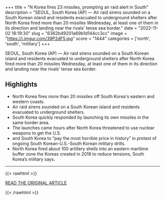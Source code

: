 +++
title = "N Korea fires 23 missiles, prompting air raid alert in South"
description = "SEOUL, South Korea (AP) — Air raid sirens sounded on a South Korean island and residents evacuated to underground shelters after North Korea fired more than 20 missiles Wednesday, at least one of them in its direction and landing near the rivals’ tense sea border."
date = "2022-11-02 18:19:30"
slug = "6362b49201a69b1d144cc3cc"
image = "https://i.imgur.com/39P2dF5.jpg"
score = "1444"
categories = ['north', 'south', 'military']
+++

SEOUL, South Korea (AP) — Air raid sirens sounded on a South Korean island and residents evacuated to underground shelters after North Korea fired more than 20 missiles Wednesday, at least one of them in its direction and landing near the rivals’ tense sea border.

## Highlights

- North Korea fires more than 20 missiles off South Korea's eastern and western coasts.
- Air raid sirens sounded on a South Korean island and residents evacuated to underground shelters.
- South Korea quickly responded by launching its own missiles in the same border area.
- The launches came hours after North Korea threatened to use nuclear weapons to get the U.S.
- and South Korea to “pay the most horrible price in history” in protest of ongoing South Korean-U.S.-South Korean military drills.
- North Korea fired about 100 artillery shells into an eastern maritime buffer zone the Koreas created in 2018 to reduce tensions, South Korea’s military says.

---

{{< rawhtml >}}
  <p class="article-category">
    <a target="_blank" href="https://apnews.com/article/seoul-south-korea-north-joint-chiefs-of-staff-government-and-politics-7d6079c606fe796dc4771fa48b9c2bfe">READ THE ORIGINAL ARTICLE</a>
  </p>
{{< /rawhtml >}}

